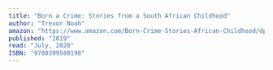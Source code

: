 ```yaml
---
title: "Born a Crime: Stories from a South African Childhood"
author: "Trevor Noah"
amazon: "https://www.amazon.com/Born-Crime-Stories-African-Childhood/dp/0399588191/"
published: "2019"
read: "July, 2020"
ISBN: "9780399588198"
---
```

